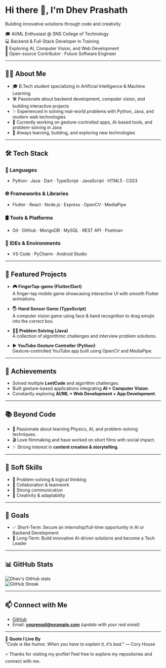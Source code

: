 # Hi there 👋, I'm Dhev Prashath  
Building innovative solutions through code and creativity  

🎓 AI/ML Enthusiast @ SNS College of Technology  
💻 Backend & Full-Stack Developer in Training  
🌱 Exploring AI, Computer Vision, and Web Development  
🚀 Open-source Contributor · Future Software Engineer  

---

## 🧑‍💻 About Me  
- 🎓 B.Tech student specializing in Artificial Intelligence & Machine Learning  
- 🛠️ Passionate about backend development, computer vision, and building interactive projects  
- ✨ Experienced in solving real-world problems with Python, Java, and modern web technologies  
- 🚀 Currently working on gesture-controlled apps, AI-based tools, and problem-solving in Java  
- 🌱 Always learning, building, and exploring new technologies  

---

## 🛠️ Tech Stack  

### 🚀 Languages  
- Python · Java · Dart · TypeScript · JavaScript · HTML5 · CSS3  

### 🌐 Frameworks & Libraries  
- Flutter · React · Node.js · Express · OpenCV · MediaPipe  

### 🛢️ Tools & Platforms  
- Git · GitHub · MongoDB · MySQL · REST API · Postman  

### 🧰 IDEs & Environments  
- VS Code · PyCharm · Android Studio  

---

## 📌 Featured Projects  

- **🎮 FingerTap-game (Flutter/Dart)**  
  A finger-tap mobile game showcasing interactive UI with smooth Flutter animations.  

- **🖐️ Hand Sensor Game (TypeScript)**  
  A computer vision game using face & hand recognition to drag emojis into the correct box.  

- **🧑‍💻 Problem Solving (Java)**  
  A collection of algorithmic challenges and interview problem solutions.  

- **▶️ YouTube Gesture Controller (Python)**  
  Gesture-controlled YouTube app built using OpenCV and MediaPipe.  

---

## 🏅 Achievements  
- Solved multiple **LeetCode** and algorithm challenges.  
- Built gesture-based applications integrating **AI + Computer Vision**.  
- Constantly exploring **AI/ML + Web Development + App Development**.  

---

## 📚 Beyond Code  
- 📖 Passionate about learning Physics, AI, and problem-solving techniques.  
- 🎬 Love filmmaking and have worked on short films with social impact.  
- ✨ Strong interest in **content creation & storytelling**.  

---

## 🧩 Soft Skills  
- 🔹 Problem-solving & logical thinking  
- 🔹 Collaboration & teamwork  
- 🔹 Strong communication  
- 🔹 Creativity & adaptability  

---

## 🎯 Goals  
- ✅ Short-Term: Secure an internship/full-time opportunity in AI or Backend Development  
- 🥇 Long-Term: Build innovative AI-driven solutions and become a Tech Leader  

---

## 📊 GitHub Stats  

![Dhev's GitHub stats](https://github-readme-stats.vercel.app/api?username=dhevprashath&show_icons=true&theme=tokyonight)  
![GitHub Streak](https://streak-stats.demolab.com?user=dhevprashath&theme=tokyonight)  

---

## 📫 Connect with Me  
- [GitHub](https://github.com/dhevprashath)  
- Email: **youremail@example.com** *(update with your real email)*  

---

💬 **Quote I Live By**  
*"Code is like humor. When you have to explain it, it’s bad."* — Cory House  

⭐ Thanks for visiting my profile! Feel free to explore my repositories and connect with me.  
